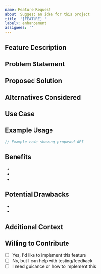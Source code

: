 ```yaml
---
name: Feature Request
about: Suggest an idea for this project
title: '[FEATURE] '
labels: enhancement
assignees: ''
---
```


## Feature Description

<!-- A clear and concise description of the feature you're requesting -->

## Problem Statement

<!-- Is your feature request related to a problem? Please describe -->
<!-- Example: I'm always frustrated when [...] -->

## Proposed Solution

<!-- Describe the solution you'd like -->

## Alternatives Considered

<!-- Describe any alternative solutions or features you've considered -->

## Use Case

<!-- Describe your use case and how this feature would benefit you and others -->

## Example Usage

<!-- If applicable, show how you envision using this feature -->

```javascript
// Example code showing proposed API
```

## Benefits

<!-- What are the benefits of this feature? -->

-
-
-

## Potential Drawbacks

<!-- Are there any potential drawbacks or considerations? -->

-
-

## Additional Context

<!-- Add any other context, screenshots, or examples about the feature request here -->

## Willing to Contribute

<!-- Are you willing to submit a PR to implement this feature? -->

- [ ] Yes, I'd like to implement this feature
- [ ] No, but I can help with testing/feedback
- [ ] I need guidance on how to implement this
